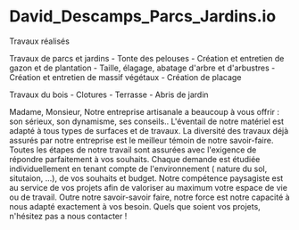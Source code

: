 # David_Descamps_Parcs_Jardins.io


Travaux réalisés 

Travaux de parcs et jardins
    - Tonte des pelouses
    - Création et entretien de gazon et de plantation
    - Taille, élagage, abatage d'arbre et d'arbustres
    - Création et entretien de massif végétaux
    - Création de placage

Travaux du bois 
    - Clotures
    - Terrasse
    - Abris de jardin


Madame, Monsieur, Notre entreprise artisanale a beaucoup à vous offrir : son sérieux, son dynamisme, ses conseils.. L'éventail de notre matériel est adapté à tous types de surfaces et de travaux. La diversité des travaux déjà assurés par notre entreprise est le meilleur témoin de notre savoir-faire. Toutes les étapes de notre travail sont assurées avec l'exigence de répondre parfaitement à vos souhaits. Chaque demande est étudiée individuellement en tenant compte de l'environnement ( nature du sol, situtaion, ...), de vos souhaits et budget. Notre compétence paysagiste est au service de vos projets afin de valoriser au maximum votre espace de vie ou de travail. Outre notre savoir-savoir faire, notre force est notre capacité à nous adapté exactement à vos besoin. Quels que soient vos projets, n'hésitez pas a nous contacter !